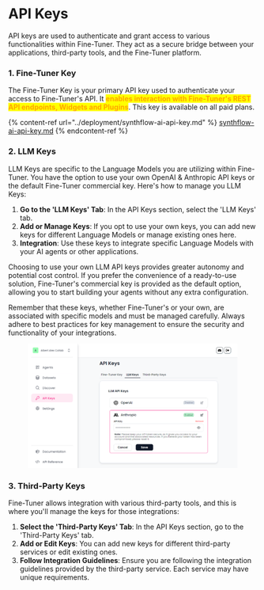 # API Keys

API keys are used to authenticate and grant access to various functionalities within Fine-Tuner. They act as a secure bridge between your applications, third-party tools, and the Fine-Tuner platform.

### 1. Fine-Tuner Key

The Fine-Tuner Key is your primary API key used to authenticate your access to Fine-Tuner's API. It <mark style="color:orange;">**enables interaction with Fine-Tuner's REST API endpoints, Widgets and Plugins**</mark>. This key is available on all paid plans.&#x20;

{% content-ref url="../deployment/synthflow-ai-api-key.md" %}
[synthflow-ai-api-key.md](../deployment/synthflow-ai-api-key.md)
{% endcontent-ref %}

### 2. LLM Keys

LLM Keys are specific to the Language Models you are utilizing within Fine-Tuner. You have the option to use your own OpenAI & Anthropic API keys or the default Fine-Tuner commercial key. Here's how to manage you LLM Keys:

1. **Go to the 'LLM Keys' Tab**: In the API Keys section, select the 'LLM Keys' tab.
2. **Add or Manage Keys**: If you opt to use your own keys, you can add new keys for different Language Models or manage existing ones here.
3. **Integration**: Use these keys to integrate specific Language Models with your AI agents or other applications.

Choosing to use your own LLM API keys provides greater autonomy and potential cost control. If you prefer the convenience of a ready-to-use solution, Fine-Tuner's commercial key is provided as the default option, allowing you to start building your agents without any extra configuration.

Remember that these keys, whether Fine-Tuner's or your own, are associated with specific models and must be managed carefully. Always adhere to best practices for key management to ensure the security and functionality of your integrations.

<figure><img src="../.gitbook/assets/Screenshot 2023-08-07 145811.png" alt=""><figcaption></figcaption></figure>

### 3. Third-Party Keys

Fine-Tuner allows integration with various third-party tools, and this is where you'll manage the keys for those integrations:

1. **Select the 'Third-Party Keys' Tab**: In the API Keys section, go to the 'Third-Party Keys' tab.
2. **Add or Edit Keys**: You can add new keys for different third-party services or edit existing ones.
3. **Follow Integration Guidelines**: Ensure you are following the integration guidelines provided by the third-party service. Each service may have unique requirements.
